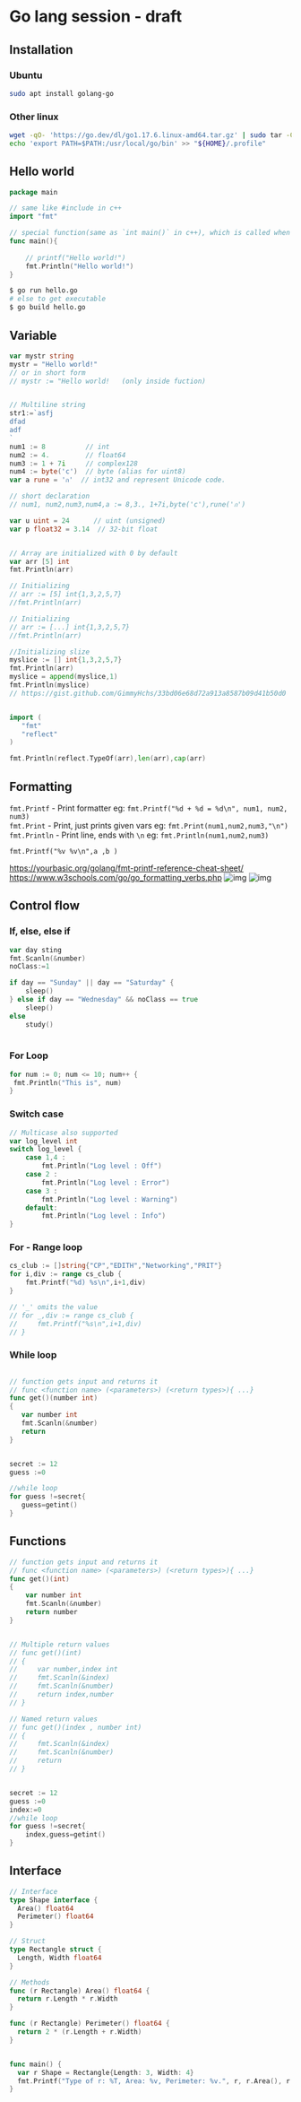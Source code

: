 # Go lang session - draft

## Installation
### Ubuntu 
```sh
sudo apt install golang-go
```
### Other linux
```sh
wget -qO- 'https://go.dev/dl/go1.17.6.linux-amd64.tar.gz' | sudo tar -C /usr/local -xz
echo 'export PATH=$PATH:/usr/local/go/bin' >> "${HOME}/.profile"
```
## Hello world
```go
package main 

// same like #include in c++
import "fmt"

// special function(same as `int main()` in c++), which is called when program is executed
func main(){
	
    // printf("Hello world!")
    fmt.Println("Hello world!")
}
```
```sh
$ go run hello.go
# else to get executable
$ go build hello.go

```
## Variable
```go
var mystr string
mystr = "Hello world!"
// or in short form
// mystr := "Hello world!   (only inside fuction)


// Multiline string
str1:=`asfj
dfad
adf
`
num1 := 8          // int
num2 := 4.         // float64
num3 := 1 + 7i     // complex128
num4 := byte('c')  // byte (alias for uint8)
var a rune = 'ก'  // int32 and represent Unicode code.

// short declaration
// num1, num2,num3,num4,a := 8,3., 1+7i,byte('c'),rune('ก')

var u uint = 24      // uint (unsigned)
var p float32 = 3.14  // 32-bit float


// Array are initialized with 0 by default
var arr [5] int
fmt.Println(arr)

// Initializing
// arr := [5] int{1,3,2,5,7}
//fmt.Println(arr)

// Initializing 
// arr := [...] int{1,3,2,5,7}
//fmt.Println(arr)

//Initializing slize
myslice := [] int{1,3,2,5,7}
fmt.Println(arr)
myslice = append(myslice,1)
fmt.Println(myslice)
// https://gist.github.com/GimmyHchs/33bd06e68d72a913a8587b09d41b50d0


import ( 
   "fmt"
   "reflect"
)

fmt.Println(reflect.TypeOf(arr),len(arr),cap(arr)

```

## Formatting
`fmt.Printf` - Print formatter eg: `fmt.Printf("%d + %d = %d\n", num1, num2, num3)`   
`fmt.Print` - Print, just prints given vars eg: `fmt.Print(num1,num2,num3,"\n")`   
`fmt.Println` - Print line, ends with `\n` eg: `fmt.Println(num1,num2,num3)`

```
fmt.Printf("%v %v\n",a ,b )
```

https://yourbasic.org/golang/fmt-printf-reference-cheat-sheet/
https://www.w3schools.com/go/go_formatting_verbs.php
![img](./img2.png)
![img](https://i.imgur.com/T4PW26H.png)

## Control flow
### If, else, else if
```go
var day sting
fmt.Scanln(&number)
noClass:=1

if day == "Sunday" || day == "Saturday" {
	sleep()
} else if day == "Wednesday" && noClass == true 
	sleep()
else
    study()
  
 ```
 ### For Loop

 ```go
 for num := 0; num <= 10; num++ {
  fmt.Println("This is", num)
}
 ```
### Switch case

```go
// Multicase also supported
var log_level int
switch log_level {
    case 1,4 :
        fmt.Println("Log level : Off")
    case 2 :
        fmt.Println("Log level : Error")
    case 3 :
        fmt.Println("Log level : Warning")
    default:
        fmt.Println("Log level : Info")
}
```
### For - Range loop
```go
cs_club := []string{"CP","EDITH","Networking","PRIT"}
for i,div := range cs_club {
    fmt.Printf("%d) %s\n",i+1,div)
}

// '_' omits the value
// for _,div := range cs_club {
//     fmt.Printf("%s\n",i+1,div)
// }
```
 ### While loop
 ```go

// function gets input and returns it
// func <function name> (<parameters>) (<return types>){ ...}
func get()(number int)
{
    var number int
    fmt.Scanln(&number)
    return
}


secret := 12
guess :=0

//while loop
for guess !=secret{
    guess=getint()
}

 ```
## Functions
```go
// function gets input and returns it
// func <function name> (<parameters>) (<return types>){ ...}
func get()(int)
{
    var number int
    fmt.Scanln(&number)
    return number
}


// Multiple return values
// func get()(int)
// {
//     var number,index int
//     fmt.Scanln(&index)
//     fmt.Scanln(&number)
//     return index,number
// }

// Named return values
// func get()(index , number int)
// {
//     fmt.Scanln(&index)
//     fmt.Scanln(&number)
//     return
// }


secret := 12
guess :=0
index:=0
//while loop
for guess !=secret{
    index,guess=getint()
}
```

## Interface 
```go
// Interface
type Shape interface {
  Area() float64
  Perimeter() float64
}

// Struct
type Rectangle struct {
  Length, Width float64
}

// Methods
func (r Rectangle) Area() float64 {
  return r.Length * r.Width
}

func (r Rectangle) Perimeter() float64 {
  return 2 * (r.Length + r.Width)
}


func main() {
  var r Shape = Rectangle{Length: 3, Width: 4}
  fmt.Printf("Type of r: %T, Area: %v, Perimeter: %v.", r, r.Area(), r.Perimeter())
}
```

